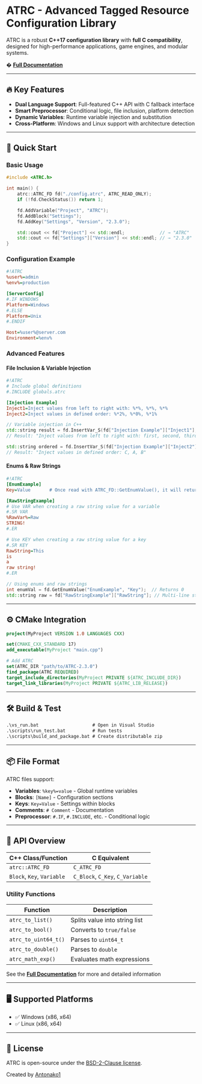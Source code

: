 # ATRC - Advanced Tagged Resource Configuration Library

ATRC is a robust **C++17 configuration library** with **full C compatibility**, designed for high-performance applications, game engines, and modular systems.

� **[Full Documentation](https://github.com/Antonako1/ATRC/blob/main/docs/)**

---

## 🔥 Key Features

- **Dual Language Support**: Full-featured C++ API with C fallback interface
- **Smart Preprocessor**: Conditional logic, file inclusion, platform detection
- **Dynamic Variables**: Runtime variable injection and substitution
- **Cross-Platform**: Windows and Linux support with architecture detection

---

## 🚀 Quick Start

### Basic Usage

```cpp
#include <ATRC.h>

int main() {
    atrc::ATRC_FD fd("./config.atrc", ATRC_READ_ONLY);
    if (!fd.CheckStatus()) return 1;

    fd.AddVariable("Project", "ATRC");
    fd.AddBlock("Settings");
    fd.AddKey("Settings", "Version", "2.3.0");

    std::cout << fd["Project"] << std::endl;             // → "ATRC"
    std::cout << fd["Settings"]["Version"] << std::endl; // → "2.3.0"
}
```

### Configuration Example

```ini
#!ATRC
%user%=admin
%env%=production

[ServerConfig]
#.IF WINDOWS
Platform=Windows
#.ELSE
Platform=Unix
#.ENDIF

Host=%user%@server.com
Environment=%env%
```

### Advanced Features

#### File Inclusion & Variable Injection
```ini
#!ATRC
# Include global definitions
#.INCLUDE globals.atrc

[Injection Example]
Inject1=Inject values from left to right with: %*%, %*%, %*%
Inject2=Inject values in defined order: %*2%, %*0%, %*1%
```

```cpp
// Variable injection in C++
std::string result = fd.InsertVar_S(fd["Injection Example"]["Inject1"], {"first", "second", "third"});
// Result: "Inject values from left to right with: first, second, third"

std::string ordered = fd.InsertVar_S(fd["Injection Example"]["Inject2"], {"A", "B", "C"});
// Result: "Inject values in defined order: C, A, B"
```

#### Enums & Raw Strings
```ini
#!ATRC
[EnumExample]
Key=Value       # Once read with ATRC_FD::GetEnumValue(), it will return 0

[RawStringExample]
# Use VAR when creating a raw string value for a variable
#.SR VAR
%RawVar%=Raw
STRING!
#.ER

# Use KEY when creating a raw string value for a key
#.SR KEY
RawString=This
is
a
raw string!
#.ER
```

```cpp
// Using enums and raw strings
int enumVal = fd.GetEnumValue("EnumExample", "Key");  // Returns 0
std::string raw = fd["RawStringExample"]["RawString"]; // Multi-line string preserved
```

---

## ⚙️ CMake Integration

```cmake
project(MyProject VERSION 1.0 LANGUAGES CXX)

set(CMAKE_CXX_STANDARD 17)
add_executable(MyProject "main.cpp")

# Add ATRC
set(ATRC_DIR "path/to/ATRC-2.3.0")
find_package(ATRC REQUIRED)
target_include_directories(MyProject PRIVATE ${ATRC_INCLUDE_DIR})
target_link_libraries(MyProject PRIVATE ${ATRC_LIB_RELEASE})
```

---

## 🛠️ Build & Test

```bat
.\vs_run.bat                    # Open in Visual Studio
.\scripts\run_test.bat          # Run tests
.\scripts\build_and_package.bat # Create distributable zip
```

---

## 📦 File Format

ATRC files support:

* **Variables**: `%key%=value` - Global runtime variables
* **Blocks**: `[Name]` - Configuration sections
* **Keys**: `Key=Value` - Settings within blocks
* **Comments**: `# Comment` - Documentation
* **Preprocessor**: `#.IF`, `#.INCLUDE`, etc. - Conditional logic

---

## 🧰 API Overview

| C++ Class/Function         | C Equivalent                     |
| -------------------------- | -------------------------------- |
| `atrc::ATRC_FD`            | `C_ATRC_FD`                      |
| `Block`, `Key`, `Variable` | `C_Block`, `C_Key`, `C_Variable` |

### Utility Functions

| Function             | Description                    |
| -------------------- | ------------------------------ |
| `atrc_to_list()`     | Splits value into string list  |
| `atrc_to_bool()`     | Converts to `true/false`       |
| `atrc_to_uint64_t()` | Parses to `uint64_t`           |
| `atrc_to_double()`   | Parses to `double`             |
| `atrc_math_exp()`    | Evaluates math expressions     |

See the **[Full Documentation](https://github.com/Antonako1/ATRC/blob/main/docs/)** for more and detailed information

---

## 🖥️ Supported Platforms

* ✅ Windows (x86, x64)
* ✅ Linux (x86, x64)

---

## 📄 License

ATRC is open-source under the [BSD-2-Clause license](LICENSE.txt).

Created by [Antonako1](https://github.com/antonako1)

